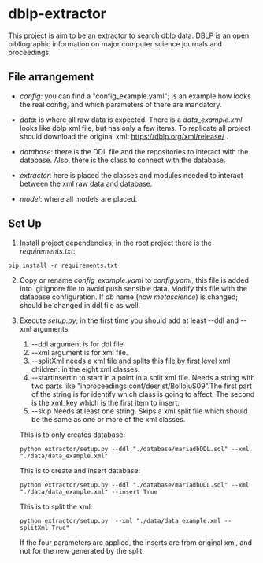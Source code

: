 # dblp-extractor

This project is aim to be an extractor to search dblp data. DBLP is an open bibliographic 
information on major computer science journals and proceedings.

## File arrangement

* _config_:  you can find a "config_example.yaml"; is an example how looks the real
config, and which parameters of there are mandatory.

* _data_: is where all raw data is expected. There is a _data_example.xml_ looks
like dblp xml file, but has only a few items. To replicate all project should download the
original xml: https://dblp.org/xml/release/ .

* _database_: there is the DDL file and the repositories to interact with the database. Also, 
there is the class to connect with the database.

* _extractor_: here is placed the classes and modules needed to interact between the xml raw
data and database.

* _model_: where all models are placed.

## Set Up
1. Install project dependencies; in the root project there is the _requirements.txt_:

```console
pip install -r requirements.txt
```

2. Copy or rename *config_example.yaml* to *config.yaml*, this file is added into .gitignore
file to avoid push sensible data. Modify this file with the database configuration. If *db*
name (now *metascience*) is changed; should be changed in ddl file as well.
3. Execute *setup.py*; in the first time you should add at least --ddl and --xml arguments:
   1. --ddl argument is for ddl file.
   2. --xml argument is for xml file.
   3. --splitXml needs a xml file and splits this file by first level xml children: in the eight xml classes.
   4. --startInsertIn to start in a point in a split xml file. Needs a string with two parts like 
   "inproceedings:conf/desrist/BollojuS09".The first part of the string is for identify which class 
   is going to affect. The second is the xml_key which is the first item to insert.  
   5. --skip Needs at least one string. Skips a xml split file which should be the same as one or more of the xml classes.

    This is to only creates database:
    ```console
    python extractor/setup.py --ddl "./database/mariadbDDL.sql" --xml "./data/data_example.xml"
    ```
    
    This is to create and insert database: 
    ```console
    python extractor/setup.py --ddl "./database/mariadbDDL.sql" --xml "./data/data_example.xml" --insert True
    ```

    This is to split the xml:
    ```console
    python extractor/setup.py  --xml "./data/data_example.xml --splitXml True"
    ```
    
    If the four parameters are applied, the inserts are from original xml, and not for the new generated by the split.